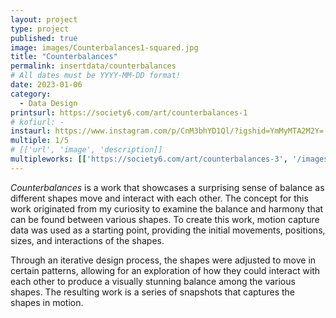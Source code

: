 ```yaml
---
layout: project
type: project
published: true
image: images/Counterbalances1-squared.jpg
title: "Counterbalances"
permalink: insertdata/counterbalances
# All dates must be YYYY-MM-DD format!
date: 2023-01-06
category:
  - Data Design
printsurl: https://society6.com/art/counterbalances-1
# kofiurl: -
instaurl: https://www.instagram.com/p/CnM3bhYD1Ql/?igshid=YmMyMTA2M2Y=
multiple: 1/5
# [['url', 'image', 'description]]
multipleworks: [['https://society6.com/art/counterbalances-3', '/images/Counterbalances3-squared.jpg', 'Counterbalances 3/5'], ['https://society6.com/art/counterbalances-4', '/images/Counterbalances4-squared.png', 'Counterbalances 4/5'], ['https://society6.com/art/counterbalances-5', '/images/Counterbalances5-squared.jpg', 'Counterbalances 5/5']]
---
```


*Counterbalances* is a work that showcases a surprising sense of balance as different shapes move and interact with each other. The concept for this work originated from my curiosity to examine the balance and harmony that can be found between various shapes. To create this work, motion capture data was used as a starting point, providing the initial movements, positions, sizes, and interactions of the shapes. 

Through an iterative design process, the shapes were adjusted to move in certain patterns, allowing for an exploration of how they could interact with each other to produce a visually stunning balance among the various shapes. The resulting work is a series of snapshots that captures the shapes in motion.
